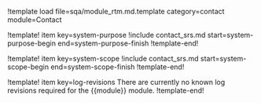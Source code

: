 !template load file=sqa/module_rtm.md.template category=contact module=Contact

!template! item key=system-purpose
!include contact_srs.md start=system-purpose-begin end=system-purpose-finish
!template-end!

!template! item key=system-scope
!include contact_srs.md start=system-scope-begin end=system-scope-finish
!template-end!

!template! item key=log-revisions
There are currently no known log revisions required for the {{module}} module.
!template-end!

